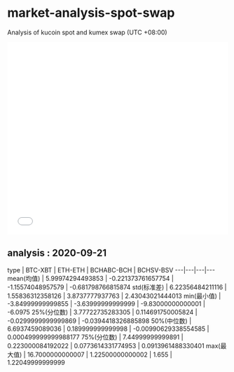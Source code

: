 # market-analysis-spot-swap
Analysis of kucoin spot and kumex swap (UTC +08:00)

<iframe width="100%" height="440" src="./data.html" frameborder="no" border="0" scrolling="no"></iframe>

## analysis : 2020-09-21

type | BTC-XBT | ETH-ETH | BCHABC-BCH | BCHSV-BSV 
---|---|---|---
mean(均值) | 5.99974294493853 | -0.221373761657754 | -1.15574048957579 | -0.681798766815874
std(标准差) | 6.22356484211116 | 1.55836312358126 | 3.8737777937763 | 2.43043021444013
min(最小值) | -3.84999999999855 | -3.63999999999999 | -9.83000000000001 | -6.0975
25%(分位数) | 3.77722735283305 | 0.114691750005824 | -0.0299999999999869 | -0.0394418326885898
50%(中位数) | 6.6937459089036 | 0.189999999999998 | -0.00990629338554585 | 0.000499999999988177
75%(分位数) | 7.44999999999891 | 0.223000084192022 | 0.0773614331774953 | 0.0913961488330401
max(最大值) | 16.7000000000007 | 1.22500000000002 | 1.655 | 1.22049999999999

